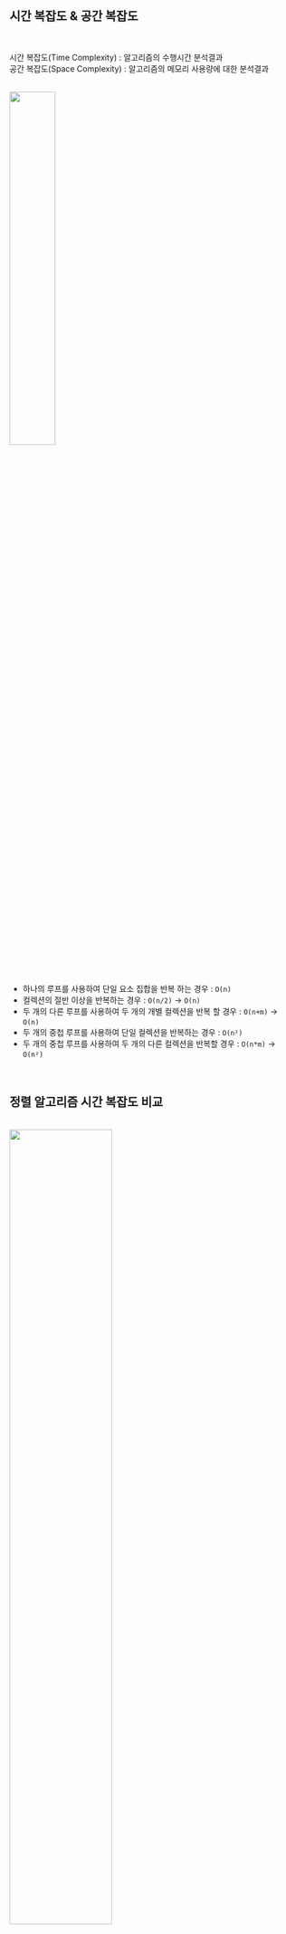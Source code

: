 ## 시간 복잡도 & 공간 복잡도

<br>

시간 복잡도(Time Complexity) : 알고리즘의 수행시간 분석결과     
공간 복잡도(Space Complexity) : 알고리즘의 메모리 사용량에 대한 분석결과

<br>

<img src ='https://user-images.githubusercontent.com/56749776/138609139-967f7e86-9d21-4de6-997a-e83910a633e7.png' width='40%'>

<br>

- 하나의 루프를 사용하여 단일 요소 집합을 반복 하는 경우 : ```O(n)```
- 컬렉션의 절반 이상을 반복하는 경우 : ```O(n/2)``` → ```O(n)```
- 두 개의 다른 루프를 사용하여 두 개의 개별 컬렉션을 반복 할 경우 : ```O(n+m)``` → ```O(n)```
- 두 개의 중첩 루프를 사용하여 단일 컬렉션을 반복하는 경우 : ```O(n²)```
- 두 개의 중첩 루프를 사용하여 두 개의 다른 컬렉션을 반복할 경우 : ```O(n*m)``` → ```O(n²)```

<br>

## 정렬 알고리즘 시간 복잡도 비교

<br>

<img src ='https://user-images.githubusercontent.com/56749776/138608747-a7698128-8baf-47e6-ac3c-73f13f65de95.png' width='60%'>

<br>

<img src ='https://user-images.githubusercontent.com/56749776/138608711-c947e229-8ff4-4b8f-a1a2-119e6162a808.png' width='60%'>

<br>

## 주의할 점

시간복잡도 계산시 주의할 점이 있다.     
시간복잡도 작성시 O(n/2)이라 표기하지 않는다.       
n을 2로 나눈만큼의 시간이 필요하지만 n이 무한대로 늘어나면 의미가 없다.      
그러므로 O(n+1000)이나 O(n*3)이나 O(n/2) 등 모두 ```O(n)```으로 표기한다. 

<br>

## 문제 (실제 신입 평가 문제 출시되는 시간 복잡도)

1. 벡터에서 특정 N번째 Element를 가져오는 함수의 시간 복잡도는?

2. 리스트에서 특정 N번째 Element를 가져오는 함수의 시간 복잡도는?

3. 해시 맵에서 특정 Key의 Element를 가져오는 함수의 시간 복잡도는?

4. 큐에서 새로운 Element를 푸시할 때 필요한 시간 복잡도는?

5. 우선순위 큐에서 새로운 Element를 푸시할 때 필요한 시간 복잡도는?

6. 버블 정렬 알고리즘의 시간 복잡도는?

7. 선택 정렬 알고리즘의 시간 복잡도는?

8. 퀵 정렬 알고리즘의 시간 복잡도는?

9. 머지 정렬 알고리즘의 시간 복잡도는?

10. BFS 알고리즘의 시간 복잡도는?

11. A* 알고리즘의 시간 복잡도는?

<br>

## 정답

1. 벡터는 위치로 랜덤 액세스가 가능하므로 O(1).

2. 리스트는 위치를 액세스 하려면 순회를 해야 하므로 O(N).

3. 일반적으로 O(1). 해시 충돌이 심하면 O(N)까지 가능하지만, 보통 해시 알고리즘의 시간 복잡도를 이야기할 때는 해시의 충돌 부분은 고려하지 않는다.

4. 맨 뒤에 넣기만 하면 되므로 O(1).

5. 이진트리 마지막에 넣고 계속 한 레벨씩 올라와야 하므로 O(LogN)

6. O(N²)

7. O(N²)

8. O(N²).

9. O(NLogN)

10. 인접 리스트의 경우 O(|V|+|E|), 행렬일 경우 O(|V|²). 여기서 |는 절댓값이 아니고 Vector, Edge의 집합을 의미한다.

11. O(|E|Log|V|). 이까지 이해했으면 A* 알고리즘의 시간 복잡도는 별 의미가 없다는 것을 알 수 있을 것임.

<br>

## URL

[**Big O Cheatsheet**](http://bigocheatsheet.com/)
